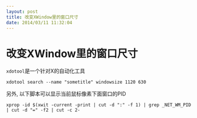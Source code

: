 ```yaml
---
layout: post
title: 改变XWindow里的窗口尺寸
date: 2014/03/11 11:32:04
---
```


# 改变XWindow里的窗口尺寸

`xdotool`是一个针对X的自动化工具
    
    
    xdotool search --name "sometitle" windowsize 1120 630
    

另外, 以下脚本可以显示当前鼠标像素下面窗口的PID
    
    
    xprop -id $(xwit -current -print | cut -d ":" -f 1) | grep _NET_WM_PID | cut -d "=" -f2 | cut -c 2-